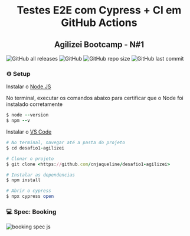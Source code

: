 <h1 align="center">
    Testes E2E com Cypress + CI em GitHub Actions
</h1>
<h2 align="center">
    Agilizei Bootcamp - N#1
</h2>

![GitHub all releases](https://img.shields.io/github/downloads/cnjaqueline/desafio1-agilizei/total?color=%2300FF00&label=Cypress&logo=cypress)
![GitHub](https://img.shields.io/github/workflow/status/vanessafsoares/automation-practice-cypress/CI?logo=github&style=flat-square)
![GitHub repo size](https://img.shields.io/github/repo-size/cnjaqueline/desafio1-agilizei)
![GitHub last commit](https://img.shields.io/github/last-commit/cnjaqueline/desafio1-agilizei?color=%23FFFF00&logo=github)

### ⚙️ Setup

Instalar o [Node.JS](https://nodejs.org/en/)


No terminal, executar os comandos abaixo para certificar que o Node foi instalado corretamente
```ruby
$ node --version
$ npm --v
```

Instalar o [VS Code](https://code.visualstudio.com/)
```ruby
# No terminal, navegar até a pasta do projeto
$ cd desafio1-agilizei

# Clonar o projeto
$ git clone <https://github.com/cnjaqueline/desafio1-agilizei>

# Instalar as dependencias
$ npm install

# Abrir o cypress
$ npx cypress open

```
### 💻 Spec: Booking
![booking spec js](https://user-images.githubusercontent.com/78482349/116003546-c6175600-a5d4-11eb-82cd-7a131f87723f.gif)

